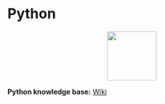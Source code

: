# Python

<div id="header" align="center">
  <img src="https://upload.wikimedia.org/wikipedia/commons/c/c3/Python-logo-notext.svg" width="100"/>
</div>

**Python knowledge base:** [Wiki](https://github.com/vypiemzalyubov/python/wiki)
